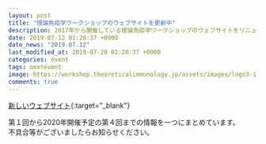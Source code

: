```yaml
---
layout: post
title: "理論免疫学ワークショップのウェブサイトを更新中"
description: 2017年から開催している理論免疫学ワークショップのウェブサイトをリニューアルしています。
date: 2019-07-12 01:28:37 +0900
date_news: "2019.07.12"
last_modified_at: 2019-07-20 01:28:37 +0900
categories: event
tags: nextevent
image: https://workshop.theoreticalimmunology.jp/assets/images/logo3-1.png
comments: true
---
```



[新しいウェブサイト](https://workshop.theoreticalimmunology.jp){:target="_blank"}

第１回から2020年開催予定の第４回までの情報を一つにまとめています。  
不具合等がございましたらお知らせください。
